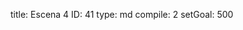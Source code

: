 title:          Escena 4
ID:             41
type:           md
compile:        2
setGoal:        500


